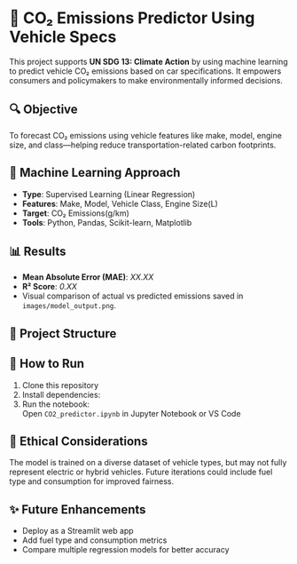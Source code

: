 # 🚗 CO₂ Emissions Predictor Using Vehicle Specs

This project supports **UN SDG 13: Climate Action** by using machine learning to predict vehicle CO₂ emissions based on car specifications. It empowers consumers and policymakers to make environmentally informed decisions.

## 🔍 Objective
To forecast CO₂ emissions using vehicle features like make, model, engine size, and class—helping reduce transportation-related carbon footprints.

## 🧠 Machine Learning Approach
- **Type**: Supervised Learning (Linear Regression)
- **Features**: Make, Model, Vehicle Class, Engine Size(L)
- **Target**: CO₂ Emissions(g/km)
- **Tools**: Python, Pandas, Scikit-learn, Matplotlib

## 📊 Results
- **Mean Absolute Error (MAE)**: _XX.XX_  
- **R² Score**: _0.XX_  
- Visual comparison of actual vs predicted emissions saved in `images/model_output.png`.

## 📁 Project Structure

## 🚀 How to Run
1. Clone this repository  
2. Install dependencies:  
3. Run the notebook:  
Open `CO2_predictor.ipynb` in Jupyter Notebook or VS Code

## 🧼 Ethical Considerations
The model is trained on a diverse dataset of vehicle types, but may not fully represent electric or hybrid vehicles. Future iterations could include fuel type and consumption for improved fairness.

## ✨ Future Enhancements
- Deploy as a Streamlit web app  
- Add fuel type and consumption metrics  
- Compare multiple regression models for better accuracy